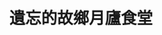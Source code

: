 ---
title: "遺忘的故鄉月廬食堂"
description: "遺忘的故鄉月廬食堂"
layout: shop
keywords:
  - 美食競賽
  - 台灣美食
  - 美食精選
datePublished: "2025-06-30"
dateModified: "2025-07-05"
city: "花蓮縣"
district: "鳳林鎮"
address: "花蓮縣鳳林鎮鳳鳴一路71號"
phone: "038762206"
geo: "23.76096275311694, 121.4382056790448"
google_map: "https://maps.app.goo.gl/3m8QfCK9weCCvXSq6"
footinder: "https://footinder.com.tw/%E8%8A%B1%E8%93%AE%E7%B8%A3%E9%B3%B3%E6%9E%97%E9%8E%AE/14171/"
official: ""
award:
  - name: "500盤"
    year: "2024"
    entries:
      - dishes:
          - "梅子烤雞"

---